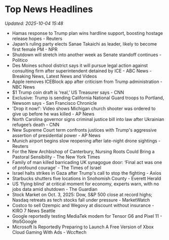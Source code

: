 # Top News Headlines

_Updated: 2025-10-04 15:48_

- Hamas response to Trump plan wins hardline support, boosting hostage release hopes - Reuters
- Japan’s ruling party elects Sanae Takaichi as leader, likely to become first female PM - NPR
- Shutdown will stretch into another week as Senate standoff continues - Politico
- Des Moines school district says it will pursue legal action against consulting firm after superintendent detained by ICE - ABC News - Breaking News, Latest News and Videos
- Apple removes ICEBlock app after criticism from Trump administration - NBC News
- $1 Trump coin draft is ‘real,’ US Treasurer says - CNN
- Exclusive: Trump is sending California National Guard troops to Portland, Newsom says - San Francisco Chronicle
- 'Drop it now!': Video shows Michigan church shooter was ordered to give up before he was killed - AP News
- North Carolina governor signs criminal justice bill into law after Ukrainian refugee’s death - CNN
- New Supreme Court term confronts justices with Trump's aggressive assertion of presidential power - AP News
- Munich airport begins slow reopening after late-night drone sightings - Reuters
- For the New Archbishop of Canterbury, Nursing Roots Could Bring a Pastoral Sensibility - The New York Times
- Family of man killed barricading UK synagogue door: ‘Final act was one of profound courage’ - The Times of Israel
- Israel halts strikes in Gaza after Trump's call to stop the fighting - Axios
- Starbucks shutters five locations in Snohomish County - Everett Herald
- US ‘flying blind’ at critical moment for economy, experts warn, with no jobs data amid shutdown - The Guardian
- Stock Market on Oct. 3, 2025: Dow, S&P 500 close at record highs; Nasdaq retreats as tech stocks fall under pressure - MarketWatch
- Costco to sell Ozempic and Wegovy at discount without insurance - KIRO 7 News Seattle
- Google reportedly testing MediaTek modem for Tensor G6 and Pixel 11 - 9to5Google
- Microsoft Is Reportedly Preparing to Launch A Free Version of Xbox Cloud Gaming With Ads - Wccftech